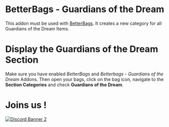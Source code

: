 # BetterBags - Guardians of the Dream
This addon must be used with [BetterBags](https://www.curseforge.com/wow/addons/better-bags). It creates a new category for all Guardians of the Dream Items.

# Display the Guardians of the Dream Section
Make sure you have enabled *BetterBags* and *Betterbags - Guardians of the Dream* Addons. Then open your bags, click on the bag icon, navigate to the **Section Categories** and check **Guardians of the Dream**.

# Joins us !
[![Discord Banner 2](https://discordapp.com/api/guilds/1063213796845428876/widget.png?style=banner2)](https://discord.gg/a6DQuK8hV7)
